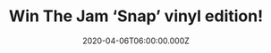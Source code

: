 ---
campaign-uuid: "c-e6f5c8f5-b681-478c-b410-1a126714225d"
type: "Competition"
category: "Music"
date: "2020-04-06T06:00:00.000Z"
end-date: "2020-05-06T23:59:00.000Z"
disable-form: false
is_promoted: false
has_entry_page: true
title: "Win The Jam ‘Snap’ vinyl edition!"
competition-description: "<p>We are giving away Snap! The greatest hits album by The\
  \ Jam, released in 1983, one year after the group disbanded. The double-album includes\
  \ all sixteen of the band's UK singles, plus some B-sides, album tracks and rarities.</p>\n\
  <p>Want it? Click below for a chance to win.</p>\n"
hero-header: "Win The Jam ‘Snap’ vinyl edition!"
terms-confirmation: "N/A"
banner-img: "https://assets.expresslyapp.com/asset-df1711d8-4ca6-4768-9273-40b38fb36a53.jpg"
logo-left-href: "aaa.nme.com"
logo-left-image: "https://assets.expresslyapp.com/asset-bb53d4b4-aed4-4bce-906f-c8aaae1acebc.jpg"
logo-left-title: "NME AAA"
bg-image-hero: "https://assets.expresslyapp.com/asset-4d63ceec-0c0e-492d-9cf2-c24106b6b5cc.jpg"
bg-image-first: "https://assets.expresslyapp.com/asset-c19b3e45-f452-4d6b-854a-4037d6ebfe17.jpg"
section1-content: "<p> This set reproduces the original UK release including the limited\
  \ bonus four track EP, Live, recorded at Wembley Arena during the farewell tour\
  \ of 1982. Featuring the tracks \"Get Yourself Together\", \"Move On Up\", \"The\
  \ Great Depression\" and \"But I'm Different Now\", the EP is notable for the fact\
  \ that these songs were never re-issued on any other Jam compilation.</p>\n<p>Click\
  \ below and it could be yours!</p>\n"
entry-title: "Win The Jam ‘Snap’ vinyl edition!"
entry-content: "<p>Enter the draw to win The Jam ‘Snap’ vinyl edition by completing\
  \ the form below before 23:59 on the 6th of May 2020.</p>\n"
has-winner: false
prize-description: "The Jam ‘Snap’ vinyl edition!"
special-conditions: "Multiple entries are allowed up to one every day.\r\n\r\nThis\
  \ competition is also available on: https://club.expressly.io/competitions/snap-the-jam-vinyl-edition"
country-restrictions:
- "GB"
---